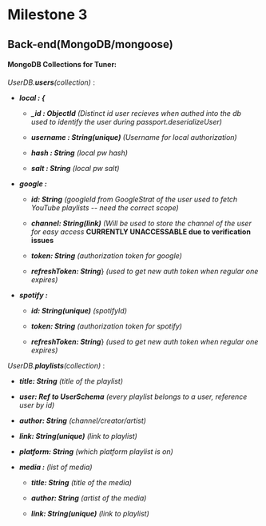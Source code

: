 # Milestone 3

## Back-end(MongoDB/mongoose)

#### MongoDB Collections for Tuner:

*UserDB.**users**(collection)* : 
- ***local : {***
  - ***_id : ObjectId*** *(Distinct id user recieves when authed into the db used to identify the user during passport.deserializeUser)*

  - ***username : String(unique)*** *(Username for local authorization)*

  - ***hash : String*** *(local pw hash)*

  - ***salt : String*** *(local pw salt)*

- ***google :*** 
  - ***id: String*** *(googleId from GoogleStrat of the user used to fetch YouTube playlists -- need the correct scope)*
  
  - ***channel: String(link)*** *(Will be used to store the channel of the user for easy access* **CURRENTLY UNACCESSABLE due to verification issues**
  
  - ***token: String*** *(authorization token for google)*
  
  - ***refreshToken: String***} *(used to get new auth token when regular one expires)*
  
- ***spotify :*** 
  - ***id: String(unique)*** *(spotifyId)*
  
  - ***token: String*** *(authorization token for spotify)*
  
  - ***refreshToken: String***} *(used to get new auth token when regular one expires)*
  
*UserDB.**playlists**(collection)* : 
- ***title: String*** *(title of the playlist)*

- ***user: Ref to UserSchema*** *(every playlist belongs to a user, reference user by id)*

- ***author: String*** *(channel/creator/artist)*

- ***link: String(unique)*** *(link to playlist)*

- ***platform: String*** *(which platform playlist is on)*

- ***media :*** *(list of media)*
  - ***title: String*** *(title of the media)*
  
  - ***author: String*** *(artist of the media)*
  
  - ***link: String(unique)*** *(link to playlist)* 


 

